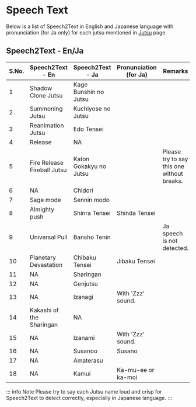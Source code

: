 # Speech Text

Below is a list of Speech2Text in English and Japanese language with pronunciation (for Ja only) for each jutsu mentioned in [Jutsu](/docs/jutsu) page.

## Speech2Text - En/Ja


| S.No. | Speech2Text - En            | Speech2Text - Ja       | Pronunciation (for Ja) | Remarks                                    |
| ----- | --------------------------- | ---------------------- | ---------------------- | ------------------------------------------ |
| 1     | Shadow Clone Jutsu          | Kage Bunshin no Jutsu  |                        |                                            |
| 2     | Summoning Jutsu             | Kuchiyose no Jutsu     |                        |                                            |
| 3     | Reanimation Jutsu           | Edo Tensei             |                        |                                            |
| 4     | Release                     | NA                     |                        |                                            |
| 5     | Fire Release Fireball Jutsu | Katon Gokakyu no Jutsu |                        | Please try to say this one without breaks. |
| 6     | NA                          | Chidori                |                        |                                            |
| 7     | Sage mode                   | Sennin modo            |                        |                                            |
| 8     | Almighty push               | Shinra Tensei          | Shinda Tensei          |                                            |
| 9     | Universal Pull              | Bansho Tenin           |                        | Ja speech is not detected.                 |
| 10    | Planetary Devastation       | Chibaku Tensei         | Jibaku Tensei          |                                            |
| 11    | NA                          | Sharingan              |                        |                                            |
| 12    | NA                          | Genjutsu               |                        |                                            |
| 13    | NA                          | Izanagi                | With 'Zzz' sound.      |                                            |
| 14    | Kakashi of the Sharingan    | NA                     |                        |                                            |
| 15    | NA                          | Izanami                | With 'Zzz' sound.      |                                            |
| 16    | NA                          | Susanoo                | Susano                 |                                            |
| 17    | NA                          | Amaterasu              |                        |                                            |
| 18    | NA                          | Kamui                  | Ka-mu-ee or ka-moi     |                                            |

::: info Note
Please try to say each Jutsu name loud and crisp for Speech2Text to detect correctly, especially in Japanese language.
:::
